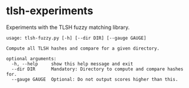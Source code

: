 # tlsh-experiments

Experiments with the TLSH fuzzy matching library. 

    usage: tlsh-fuzzy.py [-h] [--dir DIR] [--gauge GAUGE]

    Compute all TLSH hashes and compare for a given directory.

    optional arguments:
      -h, --help     show this help message and exit
      --dir DIR      Mandatory: Directory to compute and compare hashes for.
      --gauge GAUGE  Optional: Do not output scores higher than this.

